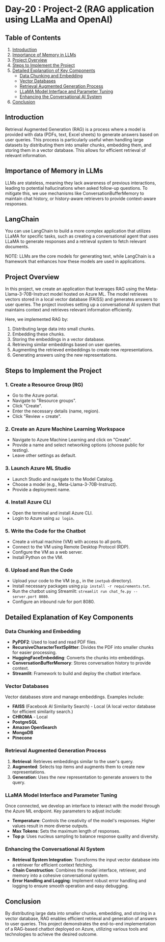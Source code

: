 # Day-20 : Project-2 (RAG application using LLaMa and OpenAI)

## Table of Contents
1. [Introduction](#introduction)
2. [Importance of Memory in LLMs](#importance-of-memory-in-llms)
3. [Project Overview](#project-overview)
4. [Steps to Implement the Project](#steps-to-implement-the-project)
5. [Detailed Explanation of Key Components](#detailed-explanation-of-key-components)
    - [Data Chunking and Embedding](#data-chunking-and-embedding)
    - [Vector Databases](#vector-databases)
    - [Retrieval Augmented Generation Process](#retrieval-augmented-generation-process)
    - [LLaMA Model Interface and Parameter Tuning](#llama-model-interface-and-parameter-tuning)
    - [Enhancing the Conversational AI System](#enhancing-the-conversational-ai-system)
6. [Conclusion](#conclusion)

## Introduction
Retrieval Augmented Generation (RAG) is a process where a model is provided with data (PDFs, text, Excel sheets) to generate answers based on user queries. This process is particularly useful when handling large datasets by distributing them into smaller chunks, embedding them, and storing them in a vector database. This allows for efficient retrieval of relevant information.

## Importance of Memory in LLMs
LLMs are stateless, meaning they lack awareness of previous interactions, leading to potential hallucinations when asked follow-up questions. To mitigate this, we use mechanisms like ConversationBufferMemory to maintain chat history, or history-aware retrievers to provide context-aware responses.

## LangChain
You can use LangChain to build a more complex application that utilizes LLaMA for specific tasks, such as creating a conversational agent that uses LLaMA to generate responses and a retrieval system to fetch relevant documents.

NOTE: LLMs are the core models for generating text, while LangChain is a framework that enhances how these models are used in applications.

## Project Overview
In this project, we create an application that leverages RAG using the Meta-Llama-3-70B-Instruct model hosted on Azure ML. The model retrieves vectors stored in a local vector database (FAISS) and generates answers to user queries. The project involves setting up a conversational AI system that maintains context and retrieves relevant information efficiently.

Here, we implemented RAG by:
1. Distributing large data into small chunks.
2. Embedding these chunks.
3. Storing the embeddings in a vector database.
4. Retrieving similar embeddings based on user queries.
5. Augmenting the retrieved embeddings to create new representations.
6. Generating answers using the new representations.

## Steps to Implement the Project

### 1. Create a Resource Group (RG)
- Go to the Azure portal.
- Navigate to "Resource groups".
- Click "Create".
- Enter the necessary details (name, region).
- Click "Review + create".

### 2. Create an Azure Machine Learning Workspace
- Navigate to Azure Machine Learning and click on "Create".
- Provide a name and select networking options (choose public for testing).
- Leave other settings as default.

### 3. Launch Azure ML Studio
- Launch Studio and navigate to the Model Catalog.
- Choose a model (e.g., Meta-Llama-3-70B-Instruct).
- Provide a deployment name.

### 4. Install Azure CLI
- Open the terminal and install Azure CLI.
- Login to Azure using `az login`.

### 5. Write the Code for the Chatbot
- Create a virtual machine (VM) with access to all ports.
- Connect to the VM using Remote Desktop Protocol (RDP).
- Configure the VM as a web server.
- Install Python on the VM.

### 6. Upload and Run the Code
- Upload your code to the VM (e.g., in the `inetpub` directory).
- Install necessary packages using `pip install -r requirements.txt`.
- Run the chatbot using Streamlit: `streamlit run chat_fe.py --server.port 8080`.
- Configure an inbound rule for port 8080.

## Detailed Explanation of Key Components

### Data Chunking and Embedding
- **PyPDF2**: Used to load and read PDF files.
- **RecursiveCharacterTextSplitter**: Divides the PDF into smaller chunks for easier processing.
- **HuggingFaceEmbedding**: Converts the chunks into embeddings.
- **ConversationBufferMemory**: Stores conversation history to provide context.
- **Streamlit**: Framework to build and deploy the chatbot interface.

### Vector Databases
Vector databases store and manage embeddings. Examples include:
- **FAISS** (Facebook AI Similarity Search) - Local (A local vector database for efficient similarity search.)
- **CHROMA** - Local
- **PostgreSQL**
- **Amazon OpenSearch**
- **MongoDB**
- **Pinecone**

### Retrieval Augmented Generation Process
1. **Retrieval**: Retrieves embeddings similar to the user's query.
2. **Augmented**: Selects top items and augments them to create new representations.
3. **Generation**: Uses the new representation to generate answers to the query.

### LLaMA Model Interface and Parameter Tuning
Once connected, we develop an interface to interact with the model through the Azure ML endpoint. Key parameters to adjust include:
- **Temperature**: Controls the creativity of the model's responses. Higher values result in more diverse outputs.
- **Max Tokens**: Sets the maximum length of responses.
- **Top p**: Uses nucleus sampling to balance response quality and diversity.

### Enhancing the Conversational AI System
- **Retrieval System Integration**: Transforms the input vector database into a retriever for efficient context fetching.
- **Chain Construction**: Combines the model interface, retriever, and memory into a cohesive conversational system.
- **Error Handling and Logging**: Implement robust error handling and logging to ensure smooth operation and easy debugging.


## Conclusion
By distributing large data into smaller chunks, embedding, and storing in a vector database, RAG enables efficient retrieval and generation of answers to user queries. This project demonstrates the end-to-end implementation of a RAG-based chatbot deployed on Azure, utilizing various tools and technologies to achieve the desired outcome.
